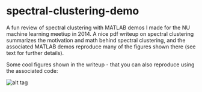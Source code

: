 # spectral-clustering-demo

A fun review of spectral clustering with MATLAB demos I made for the NU machine learning meetiup in 2014.  A nice pdf writeup on spectral clustering summarizes the motivation and math behind spectral clustering, and the associated MATLAB demos reproduce many of the figures shown there (see text for further details).

Some cool figures shown in the writeup - that you can also reproduce using the associated code:

![alt tag](https://raw.githubusercontent.com/jermwatt/spectral-clustering-demo/demo-images/smiley_graph.jpg)

